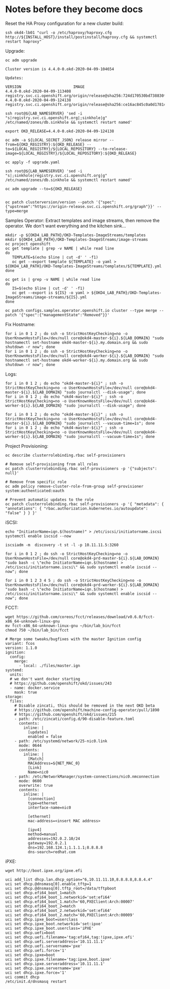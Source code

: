 # Notes before they become docs

Reset the HA Proxy configuration for a new cluster build:

    ssh okd4-lb01 "curl -o /etc/haproxy/haproxy.cfg http://${INSTALL_HOST}/install/postinstall/haproxy.cfg && systemctl restart haproxy"
    
Upgrade:

    oc adm upgrade 

    Cluster version is 4.4.0-0.okd-2020-04-09-104654

    Updates:

    VERSION                       IMAGE
    4.4.0-0.okd-2020-04-09-113408 registry.svc.ci.openshift.org/origin/release@sha256:724d170530bd738830f0ba370e74d94a22fc70cf1c017b1d1447d39ae7c3cf4f
    4.4.0-0.okd-2020-04-09-124138 registry.svc.ci.openshift.org/origin/release@sha256:ce16ac845c0a0d178149553a51214367f63860aea71c0337f25556f25e5b8bb3

    ssh root@${LAB_NAMESERVER} 'sed -i "s|registry.svc.ci.openshift.org|;sinkhole|g" /etc/named/zones/db.sinkhole && systemctl restart named'

    export OKD_RELEASE=4.4.0-0.okd-2020-04-09-124138

    oc adm -a ${LOCAL_SECRET_JSON} release mirror --from=${OKD_REGISTRY}:${OKD_RELEASE} --to=${LOCAL_REGISTRY}/${LOCAL_REPOSITORY} --to-release-image=${LOCAL_REGISTRY}/${LOCAL_REPOSITORY}:${OKD_RELEASE}

    oc apply -f upgrade.yaml

    ssh root@${LAB_NAMESERVER} 'sed -i "s|;sinkhole|registry.svc.ci.openshift.org|g" /etc/named/zones/db.sinkhole && systemctl restart named'

    oc adm upgrade --to=${OKD_RELEASE}


    oc patch clusterversion/version --patch '{"spec":{"upstream":"https://origin-release.svc.ci.openshift.org/graph"}}' --type=merge

Samples Operator: Extract templates and image streams, then remove the operator.  We don't want everything and the kitchen sink...

    mkdir -p ${OKD4_LAB_PATH}/OKD-Templates-ImageStreams/templates
    mkdir ${OKD4_LAB_PATH}/OKD-Templates-ImageStreams/image-streams
    oc project openshift
    oc get template | grep -v NAME | while read line
    do
       TEMPLATE=$(echo $line | cut -d' ' -f1)
       oc get --export template ${TEMPLATE} -o yaml > ${OKD4_LAB_PATH}/OKD-Templates-ImageStreams/templates/${TEMPLATE}.yml
    done

    oc get is | grep -v NAME | while read line
    do
       IS=$(echo $line | cut -d' ' -f1)
       oc get --export is ${IS} -o yaml > ${OKD4_LAB_PATH}/OKD-Templates-ImageStreams/image-streams/${IS}.yml
    done

    oc patch configs.samples.operator.openshift.io cluster --type merge --patch '{"spec":{"managementState":"Removed"}}'

Fix Hostname:

    for i in 0 1 2 ; do ssh -o StrictHostKeyChecking=no -o UserKnownHostsFile=/dev/null core@okd4-master-${i}.${LAB_DOMAIN} "sudo hostnamectl set-hostname okd4-master-${i}.my.domain.org && sudo shutdown -r now"; done
    for i in 0 1 2 ; do ssh -o StrictHostKeyChecking=no -o UserKnownHostsFile=/dev/null core@okd4-worker-${i}.${LAB_DOMAIN} "sudo hostnamectl set-hostname okd4-worker-${i}.my.domain.org && sudo shutdown -r now"; done

Logs:

    for i in 0 1 2 ; do echo "okd4-master-${i}" ; ssh -o StrictHostKeyChecking=no -o UserKnownHostsFile=/dev/null core@okd4-master-${i}.${LAB_DOMAIN} "sudo journalctl --disk-usage"; done
    for i in 0 1 2 ; do echo "okd4-master-${i}" ; ssh -o StrictHostKeyChecking=no -o UserKnownHostsFile=/dev/null core@okd4-worker-${i}.${LAB_DOMAIN} "sudo journalctl --disk-usage"; done

    for i in 0 1 2 ; do echo "okd4-master-${i}" ; ssh -o StrictHostKeyChecking=no -o UserKnownHostsFile=/dev/null core@okd4-master-${i}.${LAB_DOMAIN} "sudo journalctl --vacuum-time=1s"; done
    for i in 0 1 2 ; do echo "okd4-master-${i}" ; ssh -o StrictHostKeyChecking=no -o UserKnownHostsFile=/dev/null core@okd4-worker-${i}.${LAB_DOMAIN} "sudo journalctl --vacuum-time=1s"; done

Project Provisioning:

    oc describe clusterrolebinding.rbac self-provisioners

    # Remove self-provisioning from all roles
    oc patch clusterrolebinding.rbac self-provisioners -p '{"subjects": null}'

    # Remove from specific role
    oc adm policy remove-cluster-role-from-group self-provisioner system:authenticated:oauth

    # Prevent automatic updates to the role
    oc patch clusterrolebinding.rbac self-provisioners -p '{ "metadata": { "annotations": { "rbac.authorization.kubernetes.io/autoupdate": "false" } } }'

iSCSI:

    echo "InitiatorName=iqn.$(hostname)" > /etc/iscsi/initiatorname.iscsi
    systemctl enable iscsid --now

    iscsiadm -m  discovery -t st -l -p 10.11.11.5:3260

    for i in 0 1 2 ; do ssh -o StrictHostKeyChecking=no -o UserKnownHostsFile=/dev/null core@okd4-prd-master-${i}.${LAB_DOMAIN} "sudo bash -c \"echo InitiatorName=iqn.$(hostname) > /etc/iscsi/initiatorname.iscsi\" && sudo systemctl enable iscsid --now"; done

    for i in 0 1 2 3 4 5 ; do ssh -o StrictHostKeyChecking=no -o UserKnownHostsFile=/dev/null core@okd4-prd-worker-${i}.${LAB_DOMAIN} "sudo bash -c \"echo InitiatorName=iqn.$(hostname) > /etc/iscsi/initiatorname.iscsi\" && sudo systemctl enable iscsid --now"; done

FCCT:

    wget https://github.com/coreos/fcct/releases/download/v0.6.0/fcct-x86_64-unknown-linux-gnu
    mv fcct-x86_64-unknown-linux-gnu ~/bin/lab_bin/fcct 
    chmod 750 ~/bin/lab_bin/fcct

```
# Merge some tweaks/bugfixes with the master Ignition config
variant: fcos
version: 1.1.0
ignition:
  config:
    merge:
      - local: ./files/master.ign
systemd:                        
  units:                        
  # we don't want docker starting
  # https://github.com/openshift/okd/issues/243
  - name: docker.service
    mask: true
storage:
  files:
    # Disable zincati, this should be removed in the next OKD beta
    # https://github.com/openshift/machine-config-operator/pull/1890
    # https://github.com/openshift/okd/issues/215
    - path: /etc/zincati/config.d/90-disable-feature.toml
      contents:
        inline: |
          [updates]
          enabled = false
    - path: /etc/systemd/network/25-nic0.link
      mode: 0644
      contents:
        inline: |
          [Match]
          MACAddress=${NET_MAC_0}
          [Link]
          Name=nic0
    - path: /etc/NetworkManager/system-connections/nic0.nmconnection
      mode: 0600
      overwrite: true
      contents:
        inline: |
          [connection]
          type=ethernet
          interface-name=nic0

          [ethernet]
          mac-address=<insert MAC address>

          [ipv4]
          method=manual
          addresses=192.0.2.10/24
          gateway=192.0.2.1
          dns=192.168.124.1;1.1.1.1;8.8.8.8
          dns-search=redhat.com
```
iPXE:

```
wget http://boot.ipxe.org/ipxe.efi
```

```
uci add_list dhcp.lan.dhcp_option="6,10.11.11.10,8.8.8.8,8.8.4.4"
uci set dhcp.@dnsmasq[0].enable_tftp=1
uci set dhcp.@dnsmasq[0].tftp_root=/data/tftpboot
uci set dhcp.efi64_boot_1=match
uci set dhcp.efi64_boot_1.networkid='set:efi64'
uci set dhcp.efi64_boot_1.match='60,PXEClient:Arch:00007'
uci set dhcp.efi64_boot_2=match
uci set dhcp.efi64_boot_2.networkid='set:efi64'
uci set dhcp.efi64_boot_2.match='60,PXEClient:Arch:00009'
uci set dhcp.ipxe_boot=userclass
uci set dhcp.ipxe_boot.networkid='set:ipxe'
uci set dhcp.ipxe_boot.userclass='iPXE'
uci set dhcp.uefi=boot
uci set dhcp.uefi.filename='tag:efi64,tag:!ipxe,ipxe.efi'
uci set dhcp.uefi.serveraddress='10.11.11.1'
uci set dhcp.uefi.servername='pxe'
uci set dhcp.uefi.force='1'
uci set dhcp.ipxe=boot
uci set dhcp.ipxe.filename='tag:ipxe,boot.ipxe'
uci set dhcp.ipxe.serveraddress='10.11.11.1'
uci set dhcp.ipxe.servername='pxe'
uci set dhcp.ipxe.force='1'
uci commit dhcp
/etc/init.d/dnsmasq restart
```
